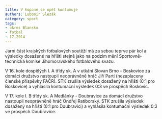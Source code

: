```yaml
---
title: V kopané se opět kontumuje
authors: Lubomír Slezák
category: sport
tags:
- okres Blansko
- fotbal
- 17-2014
---
```


Jarní část krajských fotbalových soutěží má za sebou teprve pár kol a výsledky dosažené na hřišti stejně jako na podzim mění Sportovně-technická komise Jihomoravského fotbalového svazu.

V 16. kole dospělých I. A třídy sk. A v utkání Slovan Brno - Boskovice za domácí družstvo nastoupil neoprávněně hráč Jiří Partl (nezaplaceny členské příspěvky FAČR). STK zrušila výsledek dosažený na hřišti (0:1 pro Boskovice) a vyhlásila kontumační výsledek 0:3 ve prospěch Boskovic.

V 17. kole I. B třídy sk. A Medlánky - Doubravice za domácí družstvo nastoupil neoprávněně hráč Ondřej Ratiborský. STK zrušila výsledek dosažený na hřišti (0:1 pro Doubravici) a vyhlásila kontumační výsledek 0:3 ve prospěch Doubravice.